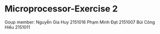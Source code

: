 # Microprocessor-Exercise 2
Goup member:
Nguyễn Gia Huy    2151016
Phạm Minh Đạt     2151007
Bùi Công Hiếu     2151011
